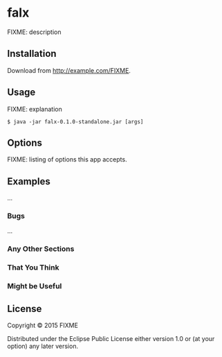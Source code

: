 # falx

FIXME: description

## Installation

Download from http://example.com/FIXME.

## Usage

FIXME: explanation

    $ java -jar falx-0.1.0-standalone.jar [args]

## Options

FIXME: listing of options this app accepts.

## Examples

...

### Bugs

...

### Any Other Sections
### That You Think
### Might be Useful

## License

Copyright © 2015 FIXME

Distributed under the Eclipse Public License either version 1.0 or (at
your option) any later version.
